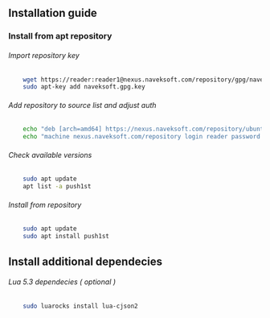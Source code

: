 ## Installation guide

### Install from apt repository

###### Import repository key

```bash
	wget https://reader:reader1@nexus.naveksoft.com/repository/gpg/naveksoft.gpg.key -O naveksoft.gpg.key
	sudo apt-key add naveksoft.gpg.key
```

###### Add repository to source list and adjust auth
```bash
	echo "deb [arch=amd64] https://nexus.naveksoft.com/repository/ubuntu-universe/ universe main" | sudo tee /etc/apt/sources.list.d/naveksoft-universe.list
	echo "machine nexus.naveksoft.com/repository login reader password reader1" | sudo tee /etc/apt/auth.conf.d/nexus.naveksoft.com.conf
```


###### Check available versions
```bash
	sudo apt update
	apt list -a push1st
```

###### Install from repository

```bash
	sudo apt update
	sudo apt install push1st
```

## Install additional dependecies

###### Lua 5.3 dependecies ( optional )

```bash
	sudo luarocks install lua-cjson2
```
